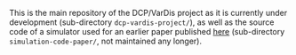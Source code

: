 This is the main repository of the DCP/VarDis project as it is
currently under development (sub-directory `dcp-vardis-project/`), as
well as the source code of a simulator used for an earlier paper
published [here](https://doi.org/10.1016/j.comcom.2024.108021)
(sub-directory `simulation-code-paper/`, not maintained any longer).
